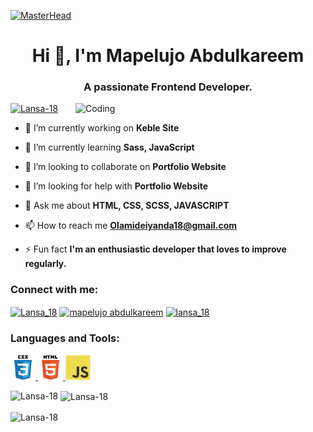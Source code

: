 [![MasterHead](https://1.bp.blogspot.com/-7A4WynwLsMw/XbBpCXG8fHI/AAAAAAAAMt4/uOa1bpLskYgrwGbllhSu2SDj_Mig8SXJQCLcBGAsYHQ/s1600/2000_600px.gif)](https://Lansa-18.io)

<h1 align="center">Hi 👋, I'm Mapelujo Abdulkareem</h1>
<h3 align="center">A passionate Frontend Developer.</h3>
<img align="right" width="400" src="https://i.pinimg.com/originals/8b/35/fe/8b35fef55fba1a201c9c7a11d3ec3d64.gif" alt="Coding">


<p align="left"> <a href="https://github.com/ryo-ma/github-profile-trophy"><img src="https://github-profile-trophy.vercel.app/?username=Lansa-18" alt="Lansa-18" /></a> </p>

- 🔭 I’m currently working on **Keble Site**

- 🌱 I’m currently learning **Sass, JavaScript**

- 👯 I’m looking to collaborate on **Portfolio Website**

- 🤝 I’m looking for help with **Portfolio Website**

- 💬 Ask me about **HTML, CSS, SCSS, JAVASCRIPT**

- 📫 How to reach me **Olamideiyanda18@gmail.com**

- ⚡ Fun fact **I'm an enthusiastic developer that loves to improve regularly.**

<h3 align="left">Connect with me:</h3>
<p align="left">
<a href="https://twitter.com/Lansa_18" target="blank"><img align="center" src="https://raw.githubusercontent.com/rahuldkjain/github-profile-readme-generator/master/src/images/icons/Social/twitter.svg" alt="Lansa_18" height="30" width="40" /></a>
<a href="https://linkedin.com/in/mapelujo abdulkareem" target="blank"><img align="center" src="https://raw.githubusercontent.com/rahuldkjain/github-profile-readme-generator/master/src/images/icons/Social/linked-in-alt.svg" alt="mapelujo abdulkareem" height="30" width="40" /></a>
<a href="https://instagram.com/lansa_18" target="blank"><img align="center" src="https://raw.githubusercontent.com/rahuldkjain/github-profile-readme-generator/master/src/images/icons/Social/instagram.svg" alt="lansa_18" height="30" width="40" /></a>
</p>

<h3 align="left">Languages and Tools:</h3>
<p align="left"> <a href="https://www.w3schools.com/css/" target="_blank" rel="noreferrer"> <img src="https://raw.githubusercontent.com/devicons/devicon/master/icons/css3/css3-original-wordmark.svg" alt="css3" width="40" height="40"/> </a> <a href="https://www.w3.org/html/" target="_blank" rel="noreferrer"> <img src="https://raw.githubusercontent.com/devicons/devicon/master/icons/html5/html5-original-wordmark.svg" alt="html5" width="40" height="40"/> </a> <a href="https://developer.mozilla.org/en-US/docs/Web/JavaScript" target="_blank" rel="noreferrer"> <img src="https://raw.githubusercontent.com/devicons/devicon/master/icons/javascript/javascript-original.svg" alt="javascript" width="40" height="40"/> </a> </p>

<p><img align="left" src="https://github-readme-stats.vercel.app/api/top-langs?username=Lansa-18&show_icons=true&locale=en&layout=compact" alt="Lansa-18" /></p>

<p>&nbsp;<img align="center" src="https://github-readme-stats.vercel.app/api?username=Lansa-18&show_icons=true&locale=en" alt="Lansa-18" /></p>

<p><img align="center" src="https://github-readme-streak-stats.herokuapp.com/?user=Lansa-18&" alt="Lansa-18" /></p>
